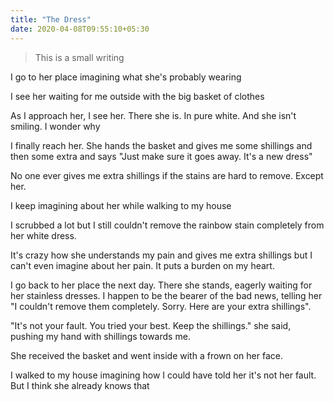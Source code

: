 ```yaml
---
title: "The Dress"
date: 2020-04-08T09:55:10+05:30
---
```


> This is a small writing

I go to her place imagining what she's probably wearing

I see her waiting for me outside with the big basket of clothes

As I approach her, I see her. There she is. In pure white. And she isn't smiling. I wonder why

I finally reach her. She hands the basket and gives me some shillings and then some extra and says "Just make sure it goes away. It's a new dress"

No one ever gives me extra shillings if the stains are hard to remove. Except her. 

I keep imagining about her while walking to my house

I scrubbed a lot but I still couldn't remove the rainbow stain completely from her white dress. 

It's crazy how she understands my pain and gives me extra shillings but I can't even imagine about her pain. It puts a burden on my heart.

I go back to her place the next day. There she stands, eagerly waiting for her stainless dresses. I happen to be the bearer of the bad news, telling her "I couldn't remove them completely. Sorry. Here are your extra shillings". 

"It's not your fault. You tried your best. Keep the shillings." she said, pushing my hand with shillings towards me.

She received the basket and went inside with a frown on her face.

I walked to my house imagining how I could have told her it's not her fault. But I think she already knows that
